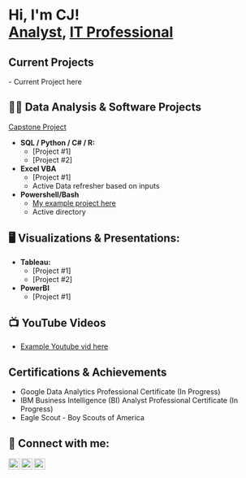 <h1>Hi, I'm CJ! <br/><a href="https://github.com/cjdunagan"> Analyst</a>, <a href="https://github.com/cjdunagan"> IT Professional</a>

<h2>Current Projects </h2>
  - Current Project here

<h2> 👨‍💻 Data Analysis & Software Projects </h2>

[Capstone Project](https://github.com/cjdunagan)
- <b>SQL / Python / C# / R: </b>
  - [Project #1]
  - [Project #2]
- <b>Excel VBA</b>
  - [Project #1]
  - Active Data refresher based on inputs
- <b>Powershell/Bash </b>
   - [My example project here](https://github.com/cjdunagan/Active-Directory-Lab)
   - Active directory
 

<h2> 🖥️ Visualizations & Presentations:</h2>

- <b>Tableau: </b>
  - [Project #1]
  - [Project #2]
- <b>PowerBI</b>
  - [Project #1]

<h2>📺 YouTube Videos</h2>

- [Example Youtube vid here](https://www.youtube.com)

<h2> Certifications & Achievements </h2>

  - Google Data Analytics Professional Certificate (In Progress) 
  - IBM Business Intelligence (BI) Analyst Professional Certificate (In Progress)
  - Eagle Scout - Boy Scouts of America 

<h2> 🤳 Connect with me:</h2>

[<img align="left" alt="CJDunagan | YouTube" width="22px" src="https://cdn.jsdelivr.net/npm/simple-icons@v3/icons/youtube.svg" />][youtube]
[<img align="left" alt="CJDunagan | Twitter" width="22px" src="https://cdn.jsdelivr.net/npm/simple-icons@v3/icons/twitter.svg" />][twitter]
[<img align="left" alt="CJDunagan | LinkedIn" width="22px" src="https://cdn.jsdelivr.net/npm/simple-icons@v3/icons/linkedin.svg" />][linkedin]

[twitter]: https://twitter.com/CJDunagan
[youtube]: https://www.youtube.com/c/CJDunagan
[linkedin]: https://linkedin.com/in/CJDunagan

<!--
**joshmadakor1/joshmadakor1** is a ✨ _special_ ✨ repository because its `README.md` (this file) appears on your GitHub profile.

Here are some ideas to get you started:

- 🔭 I’m currently working on ...
- 🌱 I’m currently learning ...
- 👯 I’m looking to collaborate on ...
- 🤔 I’m looking for help with ...
- 💬 Ask me about ...
- 📫 How to reach me: ...
- 😄 Pronouns: ...
- ⚡ Fun fact: ...
-->
